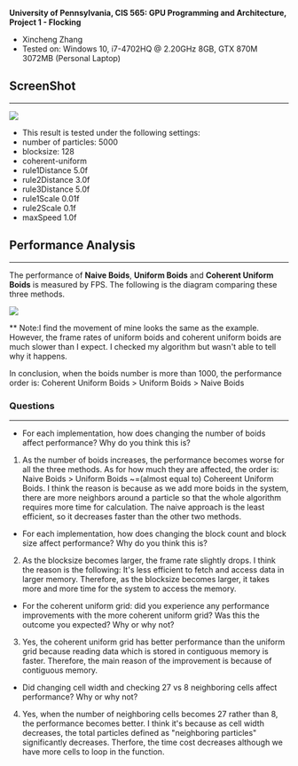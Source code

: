 **University of Pennsylvania, CIS 565: GPU Programming and Architecture,
Project 1 - Flocking**

* Xincheng Zhang
* Tested on: Windows 10, i7-4702HQ @ 2.20GHz 8GB, GTX 870M 3072MB (Personal Laptop)



## ScreenShot

___


![](https://github.com/XinCastle/Project1-CUDA-Flocking/blob/master/images/2017.09.11.23.34.16.gif)


* This result is tested under the following settings:
* number of particles: 5000
* blocksize: 128
* coherent-uniform
* rule1Distance 5.0f
* rule2Distance 3.0f
* rule3Distance 5.0f
* rule1Scale 0.01f
* rule2Scale 0.1f
* maxSpeed 1.0f


## Performance Analysis

___

The performance of **Naive Boids**, **Uniform Boids** and **Coherent Uniform Boids** is measured by FPS.
The following is the diagram comparing these three methods.

![](https://github.com/XinCastle/Project1-CUDA-Flocking/blob/master/images/diagram.png)

** Note:I find the movement of mine looks the same as the example. However, the frame rates of uniform boids
 and coherent uniform boids are much slower than I expect. I checked my algorithm but wasn't able to tell why
 it happens.

 In conclusion, when the boids number is more than 1000, the performance order is: Coherent Uniform Boids > Uniform Boids > Naive Boids


### Questions

___
* For each implementation, how does changing the number of boids affect performance? Why do you think this is?

1. As the number of boids increases, the performance becomes worse for all the three methods. As for how much they are affected, the order
is: Naive Boids > Uniform Boids ~=(almost equal to) Cohereent Uniform Boids. I think the reason is because as we add more boids in the system,
there are more neighbors around a particle so that the whole algorithm requires more time for calculation. The naive approach is the least
efficient, so it decreases faster than the other two methods.


* For each implementation, how does changing the block count and block size affect performance? Why do you think this is?

2. As the blocksize becomes larger, the frame rate slightly drops. I think the reason is the following:
It's less efficient to fetch and access data in larger memory. Therefore, as the blocksize becomes larger, it takes more and more time for
the system to access the memory.


* For the coherent uniform grid: did you experience any performance improvements with the more coherent uniform grid? Was this the outcome you expected? Why or why not?

3. Yes, the coherent uniform grid has better performance than the uniform grid because reading data which is stored in contiguous memory is faster.
Therefore, the main reason of the improvement is because of contiguous memory.


* Did changing cell width and checking 27 vs 8 neighboring cells affect performance? Why or why not?

4. Yes, when the number of neighboring cells becomes 27 rather than 8, the performance becomes better. I think it's because as cell width decreases,
the total particles defined as "neighboring particles" significantly decreases. Therfore, the time cost decreases although we have more cells to loop
in the function.